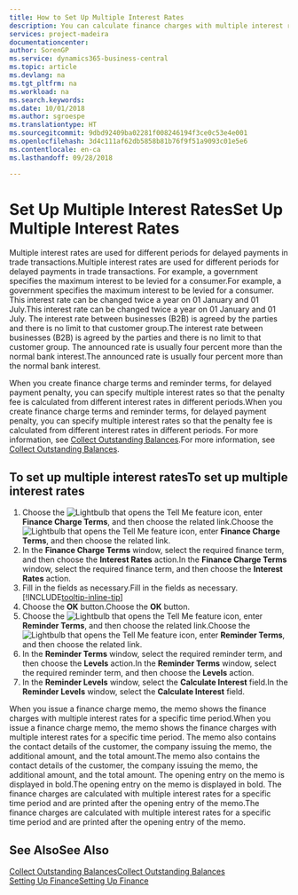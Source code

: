 ```yaml
---
title: How to Set Up Multiple Interest Rates
description: You can calculate finance charges with multiple interest rates for a specific period. The interest calculation is similar for all financial charges, with variation only in the rate of interest for a specific period.
services: project-madeira
documentationcenter: 
author: SorenGP
ms.service: dynamics365-business-central
ms.topic: article
ms.devlang: na
ms.tgt_pltfrm: na
ms.workload: na
ms.search.keywords: 
ms.date: 10/01/2018
ms.author: sgroespe
ms.translationtype: HT
ms.sourcegitcommit: 9dbd92409ba02281f008246194f3ce0c53e4e001
ms.openlocfilehash: 3d4c111af62db5858b81b76f9f51a9093c01e5e6
ms.contentlocale: en-ca
ms.lasthandoff: 09/28/2018

---
```

# <a name="set-up-multiple-interest-rates"></a><span data-ttu-id="ed310-104">Set Up Multiple Interest Rates</span><span class="sxs-lookup"><span data-stu-id="ed310-104">Set Up Multiple Interest Rates</span></span>
<span data-ttu-id="ed310-105">Multiple interest rates are used for different periods for delayed payments in trade transactions.</span><span class="sxs-lookup"><span data-stu-id="ed310-105">Multiple interest rates are used for different periods for delayed payments in trade transactions.</span></span> <span data-ttu-id="ed310-106">For example, a government specifies the maximum interest to be levied for a consumer.</span><span class="sxs-lookup"><span data-stu-id="ed310-106">For example, a government specifies the maximum interest to be levied for a consumer.</span></span> <span data-ttu-id="ed310-107">This interest rate can be changed twice a year on 01 January and 01 July.</span><span class="sxs-lookup"><span data-stu-id="ed310-107">This interest rate can be changed twice a year on 01 January and 01 July.</span></span> <span data-ttu-id="ed310-108">The interest rate between businesses (B2B) is agreed by the parties and there is no limit to that customer group.</span><span class="sxs-lookup"><span data-stu-id="ed310-108">The interest rate between businesses (B2B) is agreed by the parties and there is no limit to that customer group.</span></span> <span data-ttu-id="ed310-109">The announced rate is usually four percent more than the normal bank interest.</span><span class="sxs-lookup"><span data-stu-id="ed310-109">The announced rate is usually four percent more than the normal bank interest.</span></span>

<span data-ttu-id="ed310-110">When you create finance charge terms and reminder terms, for delayed payment penalty, you can specify multiple interest rates so that the penalty fee is calculated from different interest rates in different periods.</span><span class="sxs-lookup"><span data-stu-id="ed310-110">When you create finance charge terms and reminder terms, for delayed payment penalty, you can specify multiple interest rates so that the penalty fee is calculated from different interest rates in different periods.</span></span> <span data-ttu-id="ed310-111">For more information, see [Collect Outstanding Balances](receivables-collect-outstanding-balances.md).</span><span class="sxs-lookup"><span data-stu-id="ed310-111">For more information, see [Collect Outstanding Balances](receivables-collect-outstanding-balances.md).</span></span>

## <a name="to-set-up-multiple-interest-rates"></a><span data-ttu-id="ed310-112">To set up multiple interest rates</span><span class="sxs-lookup"><span data-stu-id="ed310-112">To set up multiple interest rates</span></span>  
1.  <span data-ttu-id="ed310-113">Choose the ![Lightbulb that opens the Tell Me feature](media/ui-search/search_small.png "Tell me what you want to do") icon, enter **Finance Charge Terms**, and then choose the related link.</span><span class="sxs-lookup"><span data-stu-id="ed310-113">Choose the ![Lightbulb that opens the Tell Me feature](media/ui-search/search_small.png "Tell me what you want to do") icon, enter **Finance Charge Terms**, and then choose the related link.</span></span>  
2.  <span data-ttu-id="ed310-114">In the **Finance Charge Terms** window, select the required finance term, and then choose the **Interest Rates** action.</span><span class="sxs-lookup"><span data-stu-id="ed310-114">In the **Finance Charge Terms** window, select the required finance term, and then choose the **Interest Rates** action.</span></span>  
3.  <span data-ttu-id="ed310-115">Fill in the fields as necessary.</span><span class="sxs-lookup"><span data-stu-id="ed310-115">Fill in the fields as necessary.</span></span> [!INCLUDE[tooltip-inline-tip](includes/tooltip-inline-tip_md.md)]
4.  <span data-ttu-id="ed310-116">Choose the **OK** button.</span><span class="sxs-lookup"><span data-stu-id="ed310-116">Choose the **OK** button.</span></span>  
5.  <span data-ttu-id="ed310-117">Choose the ![Lightbulb that opens the Tell Me feature](media/ui-search/search_small.png "Tell me what you want to do") icon, enter **Reminder Terms**, and then choose the related link.</span><span class="sxs-lookup"><span data-stu-id="ed310-117">Choose the ![Lightbulb that opens the Tell Me feature](media/ui-search/search_small.png "Tell me what you want to do") icon, enter **Reminder Terms**, and then choose the related link.</span></span>  
6.  <span data-ttu-id="ed310-118">In the **Reminder Terms** window, select the required reminder term, and then choose the **Levels** action.</span><span class="sxs-lookup"><span data-stu-id="ed310-118">In the **Reminder Terms** window, select the required reminder term, and then choose the **Levels** action.</span></span>  
7.  <span data-ttu-id="ed310-119">In the **Reminder Levels** window, select the **Calculate Interest** field.</span><span class="sxs-lookup"><span data-stu-id="ed310-119">In the **Reminder Levels** window, select the **Calculate Interest** field.</span></span>  

<span data-ttu-id="ed310-120">When you issue a finance charge memo, the memo shows the finance charges with multiple interest rates for a specific time period.</span><span class="sxs-lookup"><span data-stu-id="ed310-120">When you issue a finance charge memo, the memo shows the finance charges with multiple interest rates for a specific time period.</span></span> <span data-ttu-id="ed310-121">The memo also contains the contact details of the customer, the company issuing the memo, the additional amount, and the total amount.</span><span class="sxs-lookup"><span data-stu-id="ed310-121">The memo also contains the contact details of the customer, the company issuing the memo, the additional amount, and the total amount.</span></span> <span data-ttu-id="ed310-122">The opening entry on the memo is displayed in bold.</span><span class="sxs-lookup"><span data-stu-id="ed310-122">The opening entry on the memo is displayed in bold.</span></span> <span data-ttu-id="ed310-123">The finance charges are calculated with multiple interest rates for a specific time period and are printed after the opening entry of the memo.</span><span class="sxs-lookup"><span data-stu-id="ed310-123">The finance charges are calculated with multiple interest rates for a specific time period and are printed after the opening entry of the memo.</span></span>  

## <a name="see-also"></a><span data-ttu-id="ed310-124">See Also</span><span class="sxs-lookup"><span data-stu-id="ed310-124">See Also</span></span>  
[<span data-ttu-id="ed310-125">Collect Outstanding Balances</span><span class="sxs-lookup"><span data-stu-id="ed310-125">Collect Outstanding Balances</span></span>](receivables-collect-outstanding-balances.md)  
[<span data-ttu-id="ed310-126">Setting Up Finance</span><span class="sxs-lookup"><span data-stu-id="ed310-126">Setting Up Finance</span></span>](finance-setup-finance.md)

